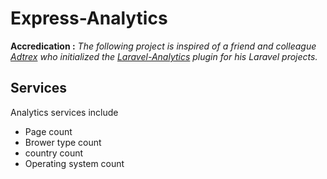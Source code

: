 # Express-Analytics

**Accredication :** _The following project is inspired of a  friend and colleague [Adtrex](https://github.com/Adtrex) who initialized the [Laravel-Analytics](https://github.com/Adtrex/laravel-analytics) plugin for his Laravel projects._


## Services
Analytics services include
- Page count
- Brower type count
- country count
- Operating system count
